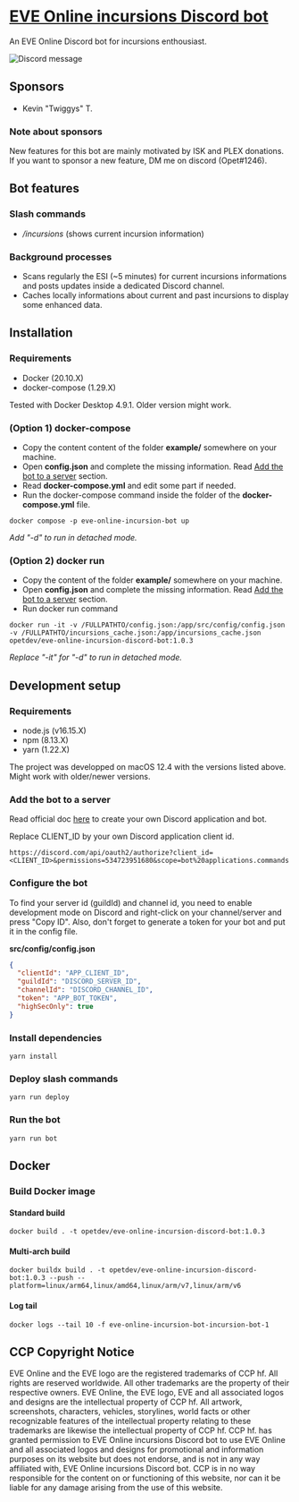 # [EVE Online incursions Discord bot](https://github.com/OlivierPelletier/eve-online-incursions-discord-bot)

An EVE Online Discord bot for incursions enthousiast.

![Discord message](https://user-images.githubusercontent.com/9085097/178177985-ae6be01e-47f7-4334-9574-063e2bb378b2.png)

## Sponsors

- Kevin "Twiggys" T.

### Note about sponsors

New features for this bot are mainly motivated by ISK and PLEX donations. If you want to sponsor a new feature, DM me on discord (Opet#1246).

## Bot features

### Slash commands

- _/incursions_ (shows current incursion information)

### Background processes

- Scans regularly the ESI (~5 minutes) for current incursions informations and posts updates inside a dedicated Discord channel.
- Caches locally informations about current and past incursions to display some enhanced data.

## Installation

### Requirements

- Docker (20.10.X)
- docker-compose (1.29.X)

Tested with Docker Desktop 4.9.1. Older version might work.

### (Option 1) docker-compose

- Copy the content content of the folder **example/** somewhere on your machine.
- Open **config.json** and complete the missing information. Read [Add the bot to a server](#Add-the-bot-to-a-server) section.
- Read **docker-compose.yml** and edit some part if needed.
- Run the docker-compose command inside the folder of the **docker-compose.yml** file.

```
docker compose -p eve-online-incursion-bot up
```

_Add "-d" to run in detached mode._

### (Option 2) docker run

- Copy the content of the folder **example/** somewhere on your machine.
- Open **config.json** and complete the missing information. Read [Add the bot to a server](#Add-the-bot-to-a-server) section.
- Run docker run command

```
docker run -it -v /FULLPATHTO/config.json:/app/src/config/config.json -v /FULLPATHTO/incursions_cache.json:/app/incursions_cache.json opetdev/eve-online-incursion-discord-bot:1.0.3
```

_Replace "-it" for "-d" to run in detached mode._

## Development setup

### Requirements

- node.js (v16.15.X)
- npm (8.13.X)
- yarn (1.22.X)

The project was developped on macOS 12.4 with the versions listed above. Might work with older/newer versions.

### Add the bot to a server

Read official doc [here](https://discordjs.guide/preparations/setting-up-a-bot-application.html) to create your own Discord application and bot.

Replace CLIENT_ID by your own Discord application client id.

```
https://discord.com/api/oauth2/authorize?client_id=<CLIENT_ID>&permissions=534723951680&scope=bot%20applications.commands
```

### Configure the bot

To find your server id (guildId) and channel id, you need to enable development mode on Discord and right-click on your channel/server and press "Copy ID".
Also, don't forget to generate a token for your bot and put it in the config file.

**src/config/config.json**

```json
{
  "clientId": "APP_CLIENT_ID",
  "guildId": "DISCORD_SERVER_ID",
  "channelId": "DISCORD_CHANNEL_ID",
  "token": "APP_BOT_TOKEN",
  "highSecOnly": true
}
```

### Install dependencies

```
yarn install
```

### Deploy slash commands

```
yarn run deploy
```

### Run the bot

```
yarn run bot
```

## Docker

### Build Docker image

#### Standard build

```
docker build . -t opetdev/eve-online-incursion-discord-bot:1.0.3
```

#### Multi-arch build

```
docker buildx build . -t opetdev/eve-online-incursion-discord-bot:1.0.3 --push --platform=linux/arm64,linux/amd64,linux/arm/v7,linux/arm/v6
```

#### Log tail
```
docker logs --tail 10 -f eve-online-incursion-bot-incursion-bot-1
```

## CCP Copyright Notice

EVE Online and the EVE logo are the registered trademarks of CCP hf. All rights are reserved worldwide. All other trademarks are the property of their respective owners. EVE Online, the EVE logo, EVE and all associated logos and designs are the intellectual property of CCP hf. All artwork, screenshots, characters, vehicles, storylines, world facts or other recognizable features of the intellectual property relating to these trademarks are likewise the intellectual property of CCP hf. CCP hf. has granted permission to EVE Online incursions Discord bot to use EVE Online and all associated logos and designs for promotional and information purposes on its website but does not endorse, and is not in any way affiliated with, EVE Online incursions Discord bot. CCP is in no way responsible for the content on or functioning of this website, nor can it be liable for any damage arising from the use of this website.
